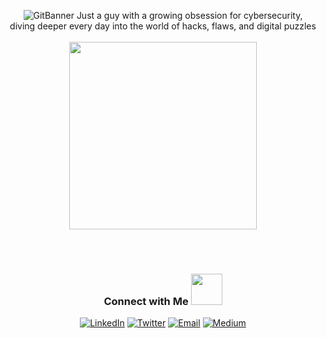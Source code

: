 <div align="center">

![GitBanner](https://github.com/user-attachments/assets/c76629ed-0bf4-4a79-b510-380c1f8e165d)
Just a guy with a growing obsession for cybersecurity,<br>
diving deeper every day into the world of hacks, flaws, and digital puzzles
<br><br>
<img src="https://user-images.githubusercontent.com/74038190/218265814-3084a4ba-809c-4135-afc0-8685d0f634b3.gif" width="300">

<br><br>
<h3>Connect with Me <img src="https://user-images.githubusercontent.com/74038190/214644145-264f4759-7633-441e-9d67-d8dda9d50d26.gif" width="50"></h3>

[![LinkedIn](https://img.shields.io/badge/LinkedIn-%230077B5.svg?&style=for-the-badge&logo=linkedin&logoColor=white)](https://www.linkedin.com/in/deepseng/)
[![Twitter](https://img.shields.io/badge/Twitter-%231DA1F2.svg?&style=for-the-badge&logo=twitter&logoColor=white)](https://x.com/DeepSen_Gupta)
[![Email](https://img.shields.io/badge/Email-D14836?style=for-the-badge&logo=gmail&logoColor=white)](mailto:myselfdeepsengupta@gmail.com)
[![Medium](https://img.shields.io/badge/Medium-12100E?style=for-the-badge&logo=medium&logoColor=white)](https://medium.com/@deepseng)
</div>
